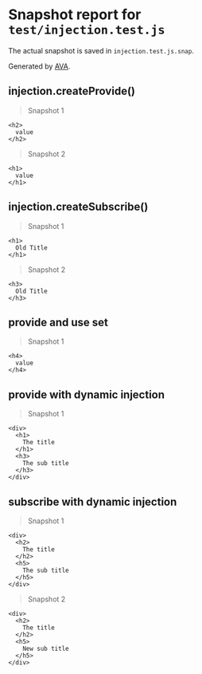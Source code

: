 # Snapshot report for `test/injection.test.js`

The actual snapshot is saved in `injection.test.js.snap`.

Generated by [AVA](https://ava.li).

## injection.createProvide()

> Snapshot 1

    <h2>
      value
    </h2>

> Snapshot 2

    <h1>
      value
    </h1>

## injection.createSubscribe()

> Snapshot 1

    <h1>
      Old Title
    </h1>

> Snapshot 2

    <h3>
      Old Title
    </h3>

## provide and use set

> Snapshot 1

    <h4>
      value
    </h4>

## provide with dynamic injection

> Snapshot 1

    <div>
      <h1>
        The title
      </h1>
      <h3>
        The sub title
      </h3>
    </div>

## subscribe with dynamic injection

> Snapshot 1

    <div>
      <h2>
        The title
      </h2>
      <h5>
        The sub title
      </h5>
    </div>

> Snapshot 2

    <div>
      <h2>
        The title
      </h2>
      <h5>
        New sub title
      </h5>
    </div>
